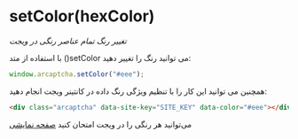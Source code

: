 # setColor(hexColor)

_تغییر رنگ تمام عناصر رنگی در ویجت_

با استفاده از متد ()setColor می توانید رنگ را تغییر دهید:

```js
window.arcaptcha.setColor("#eee");
```

همچنین می توانید این کار را با تنظیم ویژگی رنگ داده در کانتینر ویجت انجام دهید:

```html
<div class="arcaptcha" data-site-key="SITE_KEY" data-color="#eee"></div>
```

می‌توانید هر رنگی را در ویجت امتحان کنید [صفحه نمایشی](https://arcaptcha.ir/demo)
